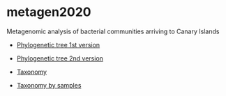 # metagen2020
Metagenomic analysis of bacterial communities arriving to Canary Islands

- [Phylogenetic tree 1st version](https://itol.embl.de/tree/19314512421835441582916791)

- [Phylogenetic tree 2nd version](https://itol.embl.de/tree/193145124218333341595590788)

- [Taxonomy](https://ull-stat.github.io/metagen2020/krona/taxonomy.html)

- [Taxonomy by samples](https://ull-stat.github.io/metagen2020/krona/taxonomy_by_samples.html)